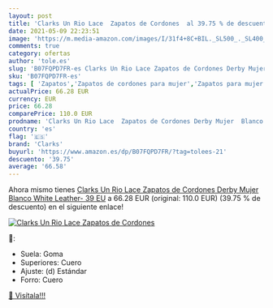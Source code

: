 ```yaml
---
layout: post
title: 'Clarks Un Rio Lace  Zapatos de Cordones  al 39.75 % de descuento'
date: 2021-05-09 22:23:51
image: 'https://m.media-amazon.com/images/I/31f4+8C+BIL._SL500_._SL400_.jpg'
comments: true
category: ofertas
author: 'tole.es'
slug: 'B07FQPD7FR-es Clarks Un Rio Lace Zapatos de Cordones Derby Mujer Blanco...'
sku: 'B07FQPD7FR-es'
tags: [ 'Zapatos','Zapatos de cordones para mujer','Zapatos para mujer','Zapatos planos de mujer','Zapatos y complementos','clarks','zapatos', ]
actualPrice: 66.28 EUR
currency: EUR
price: 66.28
comparePrice: 110.0 EUR
prodname: 'Clarks Un Rio Lace  Zapatos de Cordones Derby Mujer  Blanco  White Leather-   39 EU'
country: 'es'
flag: '🇪🇸'
brand: 'Clarks'
buyurl: 'https://www.amazon.es/dp/B07FQPD7FR/?tag=tolees-21'
descuento: '39.75'
average: '66.58'
---
```


Ahora mismo tienes [Clarks Un Rio Lace  Zapatos de Cordones Derby Mujer  Blanco  White Leather-   39 EU](https://www.amazon.es/dp/B07FQPD7FR/?tag=tolees-21) a 66.28 EUR (original: 110.0 EUR) (39.75 %  de descuento) en el siguiente enlace!

[![Clarks Un Rio Lace  Zapatos de Cordones ](https://m.media-amazon.com/images/I/31f4+8C+BIL._SL500_._SL400_.jpg)](https://www.amazon.es/dp/B07FQPD7FR/?tag=tolees-21)

🔎:

- Suela: Goma
- Superiores: Cuero
- Ajuste: (d) Estándar
- Forro: Cuero

[🛒 Visítala!!!](https://www.amazon.es/dp/B07FQPD7FR/?tag=tolees-21)
